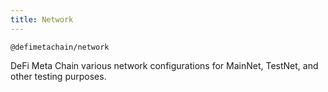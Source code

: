 ```yaml
---
title: Network
---
```


`@defimetachain/network`

DeFi Meta Chain various network configurations for MainNet, TestNet, and other testing purposes.
